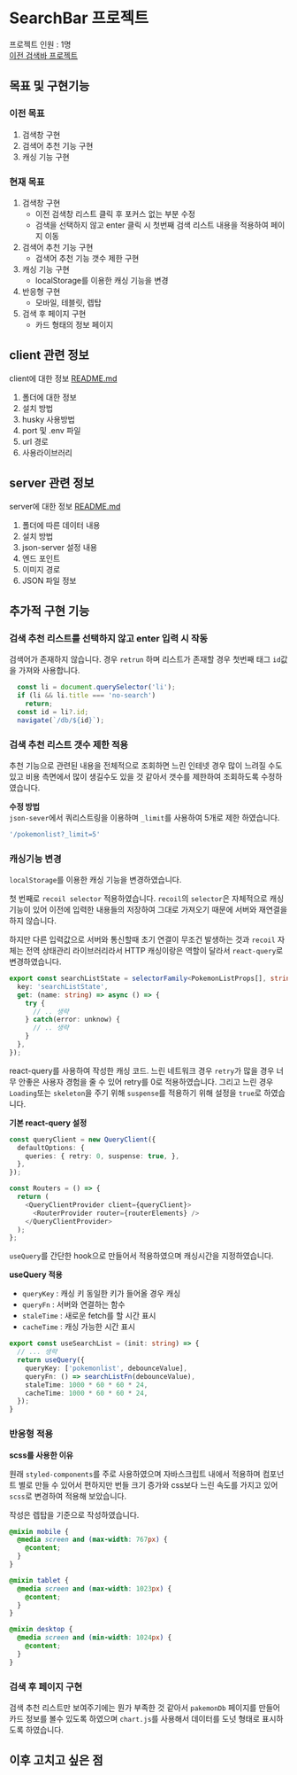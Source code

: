 # SearchBar 프로젝트

프로젝트 인원 : 1명  
[이전 검색바 프로젝트](https://github.com/codingjwp/pre-onboarding-11th-4-14.git)

## 목표 및 구현기능

### 이전 목표

1. 검색창 구현
2. 검색어 추천 기능 구현
3. 캐싱 기능 구현

### 현재 목표

1. 검색창 구현
    - 이전 검색창 리스트 클릭 후 포커스 없는 부분 수정
    - 검색을 선택하지 않고 enter 클릭 시 첫번째 검색 리스트 내용을 적용하여 페이지 이동
2. 검색어 추천 기능 구현
    - 검색어 추천 기능 갯수 제한 구현
3. 캐싱 기능 구현   
    - localStorage를 이용한 캐싱 기능을 변경
4. 반응형 구현
    - 모바일, 테블릿, 렙탑
5. 검색 후 페이지 구현
    - 카드 형태의 정보 페이지

## client 관련 정보

client에 대한 정보 [README.md](./client/README.md)

1. 폴더에 대한 정보
2. 설치 방법
3. husky 사용방법
4. port 및 .env 파일
5. url 경로
6. 사용라이브러리

## server 관련 정보

server에 대한 정보 [README.md](./server/README.md)

1. 폴더에 따른 데이터 내용
2. 설치 방법
3. json-server 설정 내용
4. 엔드 포인트
5. 이미지 경로
6. JSON 파일 정보

## 추가적 구현 기능

### 검색 추천 리스트를 선택하지 않고 enter 입력 시 작동

검색어가 존재하지 않습니다. 경우 `retrun` 하며 리스트가 존재할 경우 첫번째 태그 `id`값을 가져와 사용합니다.

```typescript
  const li = document.querySelector('li');
  if (li && li.title === 'no-search')
    return;
  const id = li?.id;
  navigate(`/db/${id}`);
```

### 검색 추천 리스트 갯수 제한 적용
추천 기능으로 관련된 내용을 전체적으로 조회하면 느린 인테넷 경우 많이 느려질 수도 있고
비용 측면에서 많이 생길수도 있을 것 같아서 갯수를 제한하여 조회하도록 수정하였습니다.  

**수정 방법**  
`json-sever`에서 쿼리스트링을 이용하며 `_limit`를 사용하여 5개로 제한 하였습니다.
```bash
'/pokemonlist?_limit=5'
```

### 캐싱기능 변경

`localStorage`를 이용한 캐싱 기능을 변경하였습니다.

첫 번째로 `recoil selector` 적용하였습니다. `recoil`의 `selector`은 자체적으로 캐싱 기능이 있어 이전에 입력한 내용들의 저장하여 그대로 가져오기 때문에 서버와 재연결을 하지 않습니다.

하지만 다른 입력값으로 서버와 통신할때 초기 연결이 무조건 발생하는 것과 `recoil` 자체는 전역 상태관리 라이브러리라서 HTTP 캐싱이랑은 역할이 달라서 `react-query`로 변경하였습니다.

```typescript
export const searchListState = selectorFamily<PokemonListProps[], string>({
  key: 'searchListState',
  get: (name: string) => async () => {
    try {
      // .. 생략
    } catch(error: unknow) {
      // .. 생략
    }
  },
});
```

react-query를 사용하여 작성한 캐싱 코드.
느린 네트워크 경우 `retry`가 많을 경우 너무 안좋은 사용자 경험을 줄 수 있어 retry를 0로 적용하였습니다. 그리고 느린 경우 `Loading`또는 `skeleton`을 주기 위해 `suspense`를 적용하기 위해 설정을 `true`로 하였습니다.

**기본 react-query 설정**

```typescript
const queryClient = new QueryClient({
  defaultOptions: {
    queries: { retry: 0, suspense: true, },
  },
});

const Routers = () => {
  return (
    <QueryClientProvider client={queryClient}>
      <RouterProvider router={routerElements} />
    </QueryClientProvider>
  );
};
```

`useQuery`를 간단한 hook으로 만들어서 적용하였으며 캐싱시간을 지정하였습니다.

**useQuery 적용** 
- `queryKey` : 캐싱 키 동일한 키가 들어올 경우 캐싱
- `queryFn` : 서버와 연결하는 함수
- `staleTime` : 새로운 fetch를 할 시간 표시
- `cacheTime` : 캐싱 가능한 시간 표시

```typescript
export const useSearchList = (init: string) => {
  // ... 생략
  return useQuery({
    queryKey: ['pokemonlist', debounceValue],
    queryFn: () => searchListFn(debounceValue),
    staleTime: 1000 * 60 * 60 * 24,
    cacheTime: 1000 * 60 * 60 * 24,
  });
}
```

### 반응형 적용

**scss를 사용한 이유**

원래 `styled-components`를 주로 사용하였으며 자바스크립트 내에서 적용하며 컴포넌트 별로 만들 수 있어서 편하지만 번들 크기 증가와 css보다 느린 속도를 가지고 있어 `scss`로 변경하여 적용해 보았습니다. 

작성은 렙탑을 기준으로 작성하였습니다.

```scss
@mixin mobile {
  @media screen and (max-width: 767px) {
    @content;
  }
}

@mixin tablet {
  @media screen and (max-width: 1023px) {
    @content;
  }
}

@mixin desktop {
  @media screen and (min-width: 1024px) {
    @content;
  }
}
```
### 검색 후 페이지 구현

검색 추천 리스트만 보여주기에는 뭔가 부족한 것 같아서 `pakemonDb` 페이지를 만들어 카드 정보를 볼수 있도록 하였으며 `chart.js`를 사용해서 데이터를 도넛 형태로 표시하도록 하였습니다.

## 이후 고치고 싶은 점